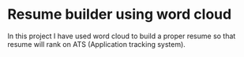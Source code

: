 <h1> Resume builder using word cloud </h1>
<p>In this project I have used word cloud to build a proper resume so that resume will rank on ATS (Application tracking system).  </p>
